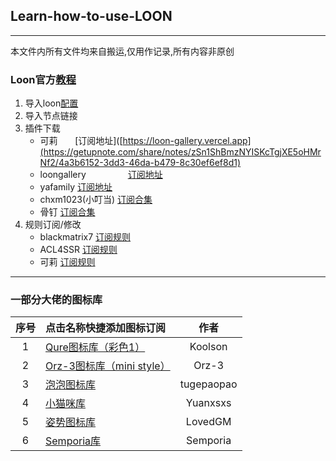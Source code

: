 ## Learn-how-to-use-LOON
****

本文件内所有文件均来自搬运,仅用作记录,所有内容非原创

### Loon官方[教程](https://github.com/TiyNa/LoonManual)
1. 导入loon[配置](https://raw.githubusercontent.com/CDKe-2022/Loon-learn/main/Loon%E9%85%8D%E7%BD%AE.conf)
2. 导入节点链接
3. 插件下载
   - 可莉 &nbsp;&nbsp;&nbsp;&nbsp;&nbsp;  [订阅地址]([https://loon-gallery.vercel.app](https://getupnote.com/share/notes/zSn1ShBmzNYISKcTgjXE5oHMrNf2/4a3b6152-3dd3-46da-b479-8c30ef6ef8d1)
   - loongallery &nbsp;&nbsp;&nbsp;&nbsp;&nbsp;&nbsp;&nbsp;&nbsp;&nbsp;&nbsp;&nbsp;&nbsp;&nbsp;&nbsp;&nbsp;  [订阅地址](https://loon-gallery.vercel.app) 
   - yafamily             [订阅地址](https://yfamily.vercel.app) 
   - chxm1023(小叮当)     [订阅合集](https://github.com/chxm1023/Script_X/blob/main/Collections.plugin) 
   - 骨钉                 [订阅合集](https://raw.githubusercontent.com/Guding88/Script/main/APPheji_Guding.plugin) 
5. 规则订阅/修改
   - blackmatrix7         [订阅规则](https://github.com/blackmatrix7/ios_rule_script/tree/master/rule/Loon)
   - ACL4SSR              [订阅规则](https://github.com/ACL4SSR/ACL4SSR/tree/master)
   - 可莉                 [订阅规则](https://gitlab.com/lodepuly/vpn_tool/-/tree/main/Tool/Loon/Rule?ref_type=heads)

****
### 一部分大佬的图标库

| 序号 | 点击名称快捷添加图标订阅 | 作者 |
| :----: | :---- | :----: |
| 1  | [Qure图标库（彩色1）](https://github.com/Koolson/Qure) | Koolson |
| 2  | [Orz-3图标库（mini style）](https://github.com/Orz-3/mini) | Orz-3 |
| 3  | [泡泡图标库 ](https://github.com/tugepaopao/Image-Storage/tree/master/icon) | tugepaopao |
| 4 | [小猫咪库](https://github.com/Yuanxsxs/QtumultX/tree/master/Icon) | Yuanxsxs |
| 5 | [姿势图标库](https://github.com/LovedGM/Quantumult-X-TuBiao) | LovedGM | 
| 6 | [Semporia库 ](https://github.com/Semporia/Hand-Painted-icon) | Semporia |
